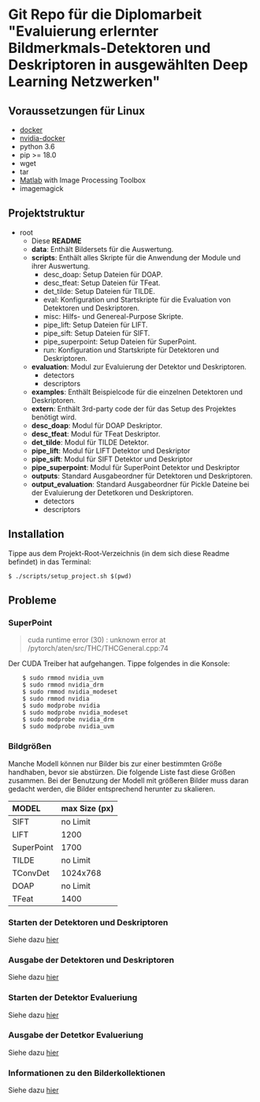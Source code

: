 # Git Repo für die Diplomarbeit "Evaluierung erlernter Bildmerkmals-Detektoren und Deskriptoren in ausgewählten Deep Learning Netzwerken"

## Voraussetzungen für Linux
- [docker](https://www.docker.com/)
- [nvidia-docker](https://github.com/NVIDIA/nvidia-docker)
- python 3.6
- pip >= 18.0
- wget
- tar
- [Matlab](https://de.mathworks.com/products/matlab.html) with Image Processing Toolbox
- imagemagick

## Projektstruktur
- root
  - Diese **README**
  - **data**: Enthält Bildersets für die Auswertung.
  - **scripts**: Enthält alles Skripte für die Anwendung der Module und ihrer Auswertung.
    - desc_doap: Setup Dateien für DOAP.
    - desc_tfeat: Setup Dateien für TFeat.
    - det_tilde: Setup Dateien für TILDE.
    - eval: Konfiguration und Startskripte für die Evaluation von Detektoren und Deskriptoren.
    - misc: Hilfs- und Genereal-Purpose Skripte.
    - pipe_lift: Setup Dateien für LIFT.
    - pipe_sift: Setup Dateien für SIFT.
    - pipe_superpoint: Setup Dateien für SuperPoint.
    - run: Konfiguration und Startskripte für Detektoren und Deskriptoren.
  - **evaluation**: Modul zur Evaluierung der Detektor und Deskriptoren.
    - detectors
    - descriptors
  - **examples**: Enthält Beispielcode für die einzelnen Detektoren und Deskriptoren.
  - **extern**: Enthält 3rd-party code der für das Setup des Projektes benötigt wird.
  - **desc_doap**: Modul für DOAP Deskriptor.
  - **desc_tfeat**: Modul für TFeat Deskriptor.
  - **det_tilde**: Modul für TILDE Detektor.
  - **pipe_lift**: Modul für LIFT Detektor und Deskriptor
  - **pipe_sift**: Modul für SIFT Detektor und Deskriptor
  - **pipe_superpoint**: Modul für SuperPoint Detektor und Deskriptor
  - **outputs**: Standard Ausgabeordner für Detektoren und Deskriptoren.
  - **output_evaluation**: Standard Ausgabeordner für Pickle Dateine bei der Evaluierung der Detetkoren und Deskriptoren.
    - detectors
    - descriptors

## Installation
Tippe aus dem Projekt-Root-Verzeichnis (in dem sich diese Readme befindet) in das Terminal:

    $ ./scripts/setup_project.sh $(pwd)

## Probleme
### SuperPoint
> cuda runtime error (30) : unknown error at /pytorch/aten/src/THC/THCGeneral.cpp:74

Der CUDA Treiber hat aufgehangen. Tippe folgendes in die Konsole:

        $ sudo rmmod nvidia_uvm
        $ sudo rmmod nvidia_drm
        $ sudo rmmod nvidia_modeset
        $ sudo rmmod nvidia
        $ sudo modprobe nvidia
        $ sudo modprobe nvidia_modeset
        $ sudo modprobe nvidia_drm
        $ sudo modprobe nvidia_uvm


### Bildgrößen
Manche Modell können nur Bilder bis zur einer bestimmten Größe handhaben, bevor sie abstürzen. Die folgende Liste fast diese Größen zusammen. Bei der Benutzung der Modell mit größeren Bilder muss daran gedacht werden, die Bilder entsprechend herunter zu skalieren.

| MODEL             | max Size (px) |
|:------------------|:--------------|
| SIFT              | no Limit      |
| LIFT              | 1200          |
| SuperPoint        | 1700          |
| TILDE             | no Limit      |
| TConvDet          | 1024x768      |
| DOAP              | no Limit      |
| TFeat             | 1400          |


### Starten der Detektoren und Deskriptoren
Siehe dazu [hier](./scripts/run/README.md)

### Ausgabe der Detektoren und Deskriptoren
Siehe dazu [hier](./outputs/README.md)

### Starten der Detektor Evalueriung
Siehe dazu [hier](./scripts/eval/README.md)

### Ausgabe der Detetkor Evalueriung
Siehe dazu [hier](./evaluation/detectors/README.md)

### Informationen zu den Bilderkollektionen
Siehe dazu [hier](./data/README.md)

